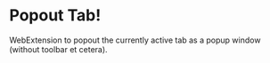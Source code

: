 # Popout Tab!
WebExtension to popout the currently active tab as a popup window (without toolbar et cetera).
